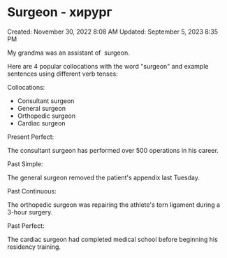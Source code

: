 # Surgeon - хирург

Created: November 30, 2022 8:08 AM
Updated: September 5, 2023 8:35 PM

My grandma was an assistant of  surgeon.

Here are 4 popular collocations with the word "surgeon" and example sentences using different verb tenses:

Collocations:

- Consultant surgeon
- General surgeon
- Orthopedic surgeon
- Cardiac surgeon

Present Perfect:

The consultant surgeon has performed over 500 operations in his career.

Past Simple:

The general surgeon removed the patient's appendix last Tuesday.

Past Continuous:

The orthopedic surgeon was repairing the athlete's torn ligament during a 3-hour surgery.

Past Perfect:

The cardiac surgeon had completed medical school before beginning his residency training.